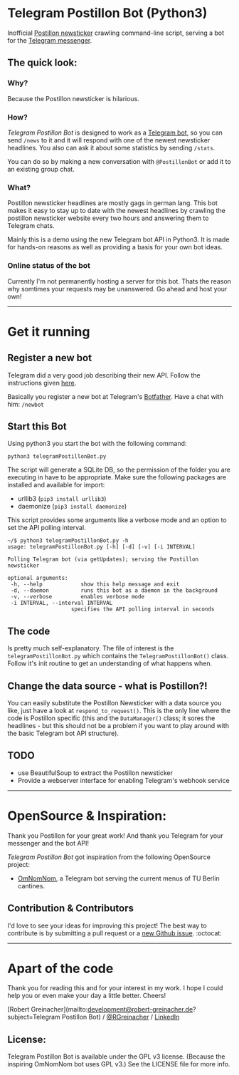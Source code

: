 Telegram Postillon Bot (Python3)
================================

Inofficial [Postillon newsticker](http://www.der-postillon.com/search/label/Newsticker) crawling command-line script, serving a bot for the [Telegram messenger](https://telegram.org/).

## The quick look:

### Why?

Because the Postillon newsticker is hilarious.

### How?

*Telegram Postillon Bot* is designed to work as a [Telegram bot](https://core.telegram.org/bots), so you can send `/news` to it and it will respond with one of the newest newsticker headlines. You also can ask it about some statistics by sending `/stats`.

You can do so by making a new conversation with `@PostillonBot` or add it to an existing group chat.

### What?

Postillon newsticker headlines are mostly gags in german lang. This bot makes it easy to stay up to date with the newest headlines by crawling the postillon newsticker website every two hours and answering them to Telegram chats.

Mainly this is a demo using the new Telegram bot API in Python3. It is made for hands-on reasons as well as providing a basis for your own bot ideas.

### Online status of the bot

Currently I'm not permanently hosting a server for this bot. Thats the reason why somtimes your requests may be unanswered. Go ahead and host your own!

***

# Get it running

## Register a new bot

Telegram did a very good job describing their new API. Follow the instructions given [here](https://core.telegram.org/bots/api).

Basically you register a new bot at Telegram's [Botfather](https://core.telegram.org/bots#botfather). Have a chat with him: `/newbot`

## Start this Bot

Using python3 you start the bot with the following command:

`python3 telegramPostillonBot.py`

The script will generate a SQLite DB, so the permission of the folder you are executing in have to be appropriate. Make sure the following packages are installed and available for import:

- urllib3 (`pip3 install urllib3`)
- daemonize (`pip3 install daemonize`)

This script provides some arguments like a verbose mode and an option to set the API polling interval.
	
	~/$ python3 telegramPostillonBot.py -h
	usage: telegramPostillonBot.py [-h] [-d] [-v] [-i INTERVAL]

	Polling Telegram bot (via getUpdates); serving the Postillon newsticker

	optional arguments:
 	 -h, --help            show this help message and exit
	 -d, --daemon          runs this bot as a daemon in the background
	 -v, --verbose         enables verbose mode
	 -i INTERVAL, --interval INTERVAL
                        specifies the API polling interval in seconds

## The code

Is pretty much self-explanatory. The file of interest is the `telegramPostillonBot.py` which contains the `TelegramPostillonBot()` class. Follow it's init routine to get an understanding of what happens when.

## Change the data source - what is Postillon?!

You can easily substitute the Postillon Newsticker with a data source you like, just have a look at `respond_to_request()`. This is the only line where the code is Postillon specific (this and the `DataManager()` class; it sores the headlines - but this should not be a problem if you want to play around with the basic Telegram bot API structure).

## TODO

- use BeautifulSoup to extract the Postillon newsticker
- Provide a webserver interface for enabling Telegram's webhook service

***

# OpenSource & Inspiration:

Thank you Postillon for your great work! And thank you Telegram for your messenger and the bot API!

*Telegram Postillon Bot* got inspiration from the following OpenSource project:

- [OmNomNom](https://github.com/ekeih/OmNomNom), a Telegram bot serving the current menus of TU Berlin cantines.

## Contribution & Contributors

I'd love to see your ideas for improving this project! The best way to contribute is by submitting a pull request or a [new Github issue](https://github.com/RGreinacher/TelegramPostillonBot/issues/new). :octocat:

***

# Apart of the code

Thank you for reading this and for your interest in my work. I hope I could help you or even make your day a little better. Cheers!

[Robert Greinacher](mailto:development@robert-greinacher.de?subject=Telegram Postillon Bot) / [@RGreinacher](https://twitter.com/RGreinacher) / [LinkedIn](https://www.linkedin.com/profile/view?id=377637892)

## License:

Telegram Postillon Bot is available under the GPL v3 license. (Because the inspiring OmNomNom bot uses GPL v3.) See the LICENSE file for more info.
